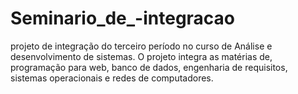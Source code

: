 # Seminario_de_-integracao
projeto de integração do terceiro período no curso de Análise e desenvolvimento de sistemas. O projeto integra as matérias de, programação para web, banco de dados, engenharia de requisitos, sistemas operacionais e redes de computadores.
